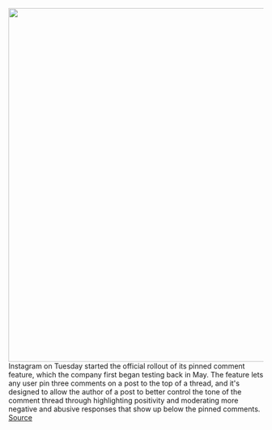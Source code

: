 <img src='https://cdn.vox-cdn.com/thumbor/fogeVa6BmZrnS_CBo6SBQzDYJzY=/0x0:2040x1360/1200x800/filters:focal(857x517:1183x843)/cdn.vox-cdn.com/uploads/chorus_image/image/67026775/acastro_190919_1777_instagram_0001.0.0.jpg' width='700px' /><br/>
Instagram on Tuesday started the official rollout of its pinned comment feature, which the company first began testing back in May. The feature lets any user pin three comments on a post to the top of a thread, and it's designed to allow the author of a post to better control the tone of the comment thread through highlighting positivity and moderating more negative and abusive responses that show up below the pinned comments.
<a href='https://www.theverge.com/2020/7/7/21316141/instagram-pinned-comments-feature-available-harassment-moderation-tools'> Source <a/>